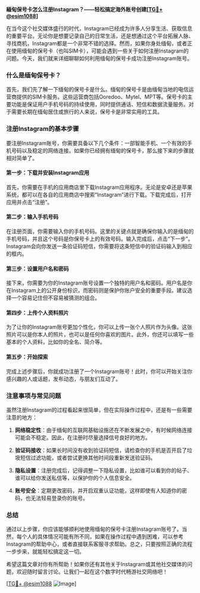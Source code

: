 **緬甸保号卡怎么注册Instagram？——轻松搞定海外账号创建[[TG💪+ @esim1088](https://t.me/s/esim1088)]**

在当今这个社交媒体盛行的时代，Instagram已经成为许多人分享生活、获取信息的重要平台。无论你是想要记录自己的日常生活，还是想通过这个平台拓展人脉、寻找商机，Instagram都是一个非常不错的选择。然而，如果你身处缅甸，或者正在使用缅甸的保号卡（也叫SIM卡），可能会遇到一些关于如何注册Instagram的问题。今天，我们就来详细聊聊如何利用缅甸的保号卡成功注册Instagram账号。

### 什么是缅甸保号卡？

首先，我们先了解一下缅甸的保号卡是什么。缅甸的保号卡是由缅甸当地的电信运营商提供的SIM卡服务。这些运营商包括Ooredoo、Mytel、MPT等。保号卡的主要功能是保证用户手机号码的持续使用，同时提供通话、短信和数据流量服务。对于需要长期在缅甸居住或旅行的人来说，保号卡是非常实用的工具。

### 注册Instagram的基本步骤

要注册Instagram账号，你需要具备以下几个条件：一部智能手机、一个有效的手机号码以及稳定的网络连接。如果你已经拥有缅甸的保号卡，那么接下来的步骤就相对简单了。

#### 第一步：下载并安装Instagram应用

首先，你需要在手机的应用商店里下载Instagram应用程序。无论是安卓还是苹果系统，都可以在各自的应用商店中搜索“Instagram”进行下载。下载完成后，打开应用并点击“注册”。

#### 第二步：输入手机号码

在注册页面，你需要输入你的手机号码。这里的关键点就是确保你输入的是缅甸的手机号码，并且这个号码是你保号卡上的有效号码。输入完成后，点击“下一步”。Instagram会向你发送一条验证码短信，你需要将这条短信中的验证码输入到相应的框内。

#### 第三步：设置用户名和密码

接下来，你需要为你的Instagram账号设置一个独特的用户名和密码。用户名是你在Instagram上的公开身份标识，而密码则是保护你账户安全的重要手段。建议选择一个容易记住但不容易被猜测的组合。

#### 第四步：上传个人资料照片

为了让你的Instagram账号更加个性化，你可以上传一张个人照片作为头像。这张照片可以是你本人的照片，也可以是任何你喜欢的图片。此外，你还可以填写一些基本的个人资料，比如你的全名、简介等。

#### 第五步：开始探索

完成上述步骤后，你就成功注册了一个Instagram账号！此时，你可以开始关注你感兴趣的人或话题，发布动态，与朋友们互动了。

### 注意事项与常见问题

虽然注册Instagram的过程看起来很简单，但在实际操作过程中，还是有一些需要注意的地方：

1. **网络稳定性**：由于缅甸的互联网基础设施还在不断发展之中，有时候网络连接可能会不稳定。因此，在注册时尽量选择信号良好的地方。
   
2. **验证码接收**：如果长时间没有收到验证码短信，请检查你的手机是否开启了垃圾短信过滤功能，或者尝试更换其他时间段重新发送验证码。

3. **隐私设置**：注册完成后，记得调整一下隐私设置，比如谁可以看到你的帖子、谁可以给你发送私信等，以保护你的个人信息安全。

4. **账号安全**：定期更改密码，并开启双重认证功能，这样即使有人知道你的密码，也无法轻易登录你的账号。

### 总结

通过以上步骤，你应该能够顺利地使用缅甸的保号卡注册Instagram账号了。当然，每个人的具体情况可能有所不同，如果在操作过程中遇到困难，可以参考Instagram的帮助中心，或者直接联系客服寻求帮助。总之，只要按照正确的流程一步步来，就能轻松搞定这一切。

希望这篇文章对你有所帮助！如果你还有其他关于Instagram或其他社交媒体的问题，欢迎随时留言讨论。让我们一起在这个数字时代畅游社交网络吧！

[[TG💪+ @esim1088](https://t.me/s/esim1088) ![Image](https://i.postimg.cc/4NQfJmqS/Snipaste-2025-05-13-00-14-12.png)]